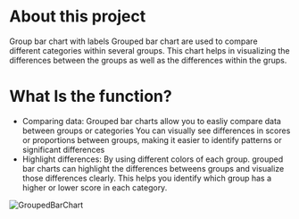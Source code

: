 # About this project 
Group bar chart with labels 
Grouped bar chart are used to compare different categories within several
groups. This chart helps in visualizing the differences between the groups 
as well as the differences within the grups.

# What Is the function?
- Comparing data:
  Grouped bar charts allow you to easliy compare data between groups or categories
  You can visually see differences in scores or proportions between groups, making it
  easier to identify patterns or significant differences
- Highlight differences:
  By using different colors of each group. grouped bar charts can highlight the differences
  betweens groups and visualize those differences clearly. This helps you identify which group
  has a higher or lower score in each category.

  
![GroupedBarChart](https://github.com/rifqanzalbina/matplotlib-Py/assets/124742008/976146f8-c3df-4f35-81fb-9a97001dba13)
